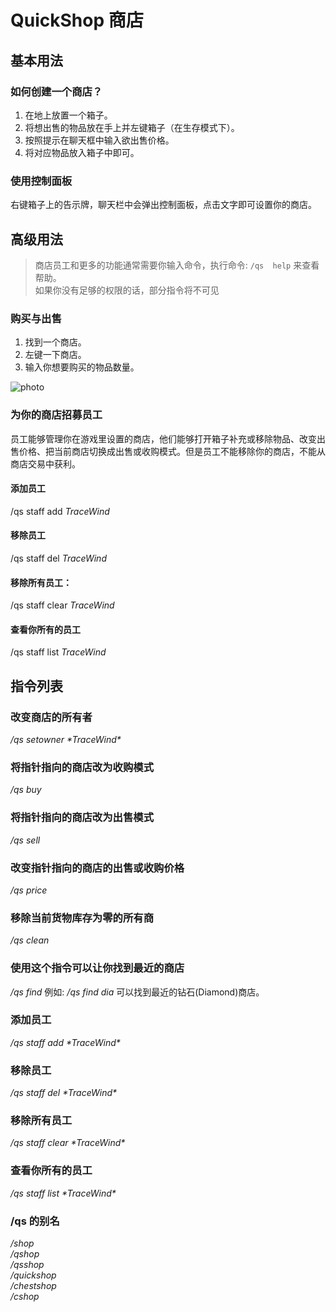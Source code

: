 # QuickShop 商店

## 基本用法

### 如何创建一个商店？

 1. 在地上放置一个箱子。
 2. 将想出售的物品放在手上并左键箱子（在生存模式下）。
 3. 按照提示在聊天框中输入欲出售价格。
 4. 将对应物品放入箱子中即可。

### 使用控制面板

右键箱子上的告示牌，聊天栏中会弹出控制面板，点击文字即可设置你的商店。

## 高级用法

> 商店员工和更多的功能通常需要你输入命令，执行命令: `/qs  help` 来查看帮助。<br>
> 如果你没有足够的权限的话，部分指令将不可见

### 购买与出售

1. 找到一个商店。
2. 左键一下商店。
3. 输入你想要购买的物品数量。

![photo](https://camo.githubusercontent.com/e7a41a42ee95fa1f793faeb6573d85b95bf877bb/687474703a2f2f692e696d6775722e636f6d2f5446586d6233692e706e67 "photo")

### 为你的商店招募员工

员工能够管理你在游戏里设置的商店，他们能够打开箱子补充或移除物品、改变出售价格、把当前商店切换成出售或收购模式。但是员工不能移除你的商店，不能从商店交易中获利。

#### 添加员工

/qs staff add _TraceWind_

#### 移除员工

/qs staff del _TraceWind_

#### 移除所有员工：

/qs staff clear _TraceWind_

#### 查看你所有的员工

/qs staff list _TraceWind_

## 指令列表

### 改变商店的所有者

_/qs setowner \*TraceWind*_

### 将指针指向的商店改为收购模式

_/qs buy_ 

### 将指针指向的商店改为出售模式

_/qs sell_

### 改变指针指向的商店的出售或收购价格

_/qs price_

### 移除当前货物库存为零的所有商

_/qs clean_ 

### 使用这个指令可以让你找到最近的商店

_/qs find_ 
例如: _/qs find dia_ 可以找到最近的钻石(Diamond)商店。

### 添加员工

_/qs staff add \*TraceWind*_

### 移除员工

_/qs staff del \*TraceWind*_

### 移除所有员工

_/qs staff clear \*TraceWind*_

### 查看你所有的员工

_/qs staff list \*TraceWind*_

### /qs 的别名

_/shop_<br>
_/qshop_<br>
_/qsshop_<br>
_/quickshop_<br>
_/chestshop_<br>
_/cshop_<br>
